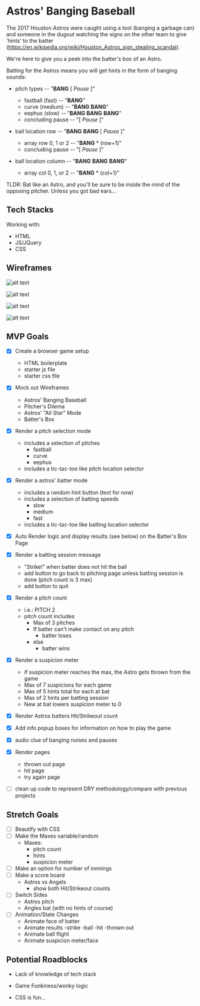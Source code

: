 # Astros' Banging Baseball
The 2017 Houston Astros were caught using a tool (banging a garbage can) and someone in the dugout watching the signs on the other team to give 'hints' to the batter (https://en.wikipedia.org/wiki/Houston_Astros_sign_stealing_scandal).

We're here to give you a peek into the batter's box of an Astro.

Batting for the Astros means you will get hints in the form of banging sounds:
- pitch types -- "**BANG** [ _Pause_ ]"
    - fastball (fast) -- "**BANG**"
    - curve (medium) -- "**BANG** **BANG**"
    - eephus (slow) -- "**BANG** **BANG** **BANG**"
    - concluding pause -- "[ _Pause_ ]"
    
- ball location row -- "**BANG** **BANG** [ _Pause_ ]"
    - array row 0, 1 or 2 -- "**BANG** * (row+1)"
    - concluding pause -- "[ _Pause_ ]"
- ball location column -- "**BANG** **BANG** **BANG**"
    - array col 0, 1, or 2 -- "**BANG** * (col+1)"

TLDR: Bat like an Astro, and you'll be sure to be inside the mind of the opposing pitcher. Unless you got bad ears...

## Tech Stacks
Working with:
- HTML
- JS/JQuery
- CSS

## Wireframes
![alt text](https://drive.google.com/uc?export=view&id=1OxWHNFeMNl161FzczME-c7YL8TQHiSfN)

![alt text](https://drive.google.com/uc?export=view&id=1WFvXNWHznK7thq67muDBm8p_FJtIjfjU)

![alt text](https://drive.google.com/uc?export=view&id=1srM7AZ7XiPPxUq-q4wnqlRhjTyhRrmsp)

![alt text](https://drive.google.com/uc?export=view&id=1AioqRV24DC-nl0hK0nsWV-2f3P6fVjA8)

## MVP Goals
- [X] Create a browser game setup
    - HTML boilerplate
    - starter js file
    - starter css file
- [X] Mock out Wireframes
    - Astros' Banging Baseball
    - Pitcher's Dilema
    - Astros' "All Star" Mode
    - Batter's Box
- [X] Render a pitch selection mode
    - includes a selection of pitches
        - fastball
        - curve
        - eephus
    - includes a tic-tac-toe like pitch location selector
- [X] Render a astros' batter mode
    - includes a random hint button (text for now)
    - includes a selection of batting speeds
        - slow
        - medium
        - fast
    - includes a tic-tac-toe like batting location selector
- [X] Auto Render logic and display results (see below) on the Batter's Box Page
- [X] Render a batting session message
    - "Strike!" when batter does not hit the ball
    - add button to go back to pitching page unless batting session is done (pitch count is 3 max)
    - add button to quit
- [X] Render a pitch count
    - i.e.: PITCH 2
    - pitch count includes
        - Max of 3 pitches
        - If batter can't make contact on any pitch
            - batter loses
        - else
            - batter wins
- [X] Render a suspicion meter
    - if suspicion meter reaches the max, the Astro gets thrown from the game
    - Max of 7 suspicions for each game
    - Max of 5 hints total for each at bat
    - Max of 2 hints per batting session
    - New at bat lowers suspicion meter to 0
- [X] Render Astros batters Hit/Strikeout count
- [X] Add info popup boxes for information on how to play the game
- [X] audio clue of banging noises and pauses
- [X] Render pages
    - thrown out page
    - hit page
    - try again page
- [ ] clean up code to represent DRY methodology/compare with previous projects


## Stretch Goals
- [ ] Beautify with CSS
- [ ] Make the Maxes variable/random
    - Maxes:
        - pitch count
        - hints
        - suspicion meter
- [ ] Make an option for number of innnings
- [ ] Make a score board
    - Astros vs Angels
        - show both Hit/Strikeout counts
- [ ] Switch Sides
    - Astros pitch
    - Angles bat (with no hints of course)
- [ ] Animation/State Changes
    - Animate face of batter
    - Animate results
        -strike
        -ball
        -hit
        -thrown out
    - Animate ball flight
    - Animate suspicion meter/face

## Potential Roadblocks
- Lack of knowledge of tech stack
- Game Funkiness/wonky logic

- CSS is fun...